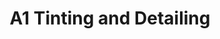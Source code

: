 ---
title: "A1 Tinting and Detailing"
url: /indianapolis/a1-tinting-and-detailing/
shop: Autowerkstatt
---